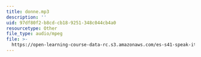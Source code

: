 ```yaml
---
title: donne.mp3
description: ''
uid: 97df80f2-b8cd-cb18-9251-348c044cb4a0
resourcetype: Other
file_type: audio/mpeg
file: >-
  https://open-learning-course-data-rc.s3.amazonaws.com/es-s41-speak-italian-with-your-mouth-full-spring-2012/97df80f2b8cdcb189251348c044cb4a0_donne.mp3
---
```

